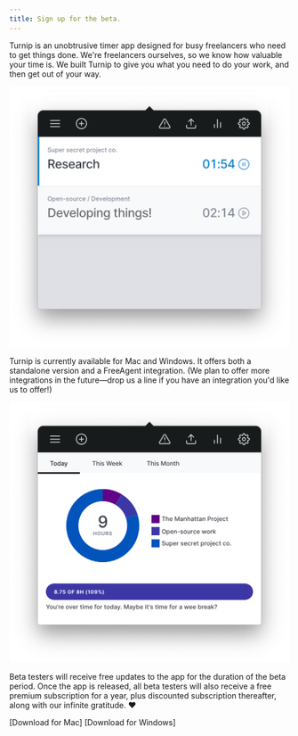 ```yaml
---
title: Sign up for the beta.
---
```


Turnip is an unobtrusive timer app designed for busy freelancers who need to get things done. We're freelancers ourselves, so we know how valuable your time is. We built Turnip to give you what you need to do your work, and then get out of your way.

![A screenshot of Turnip showing a list of timeslips in the menu bar.](src/images/timeslips.png)

Turnip is currently available for Mac and Windows. It offers both a standalone version and a FreeAgent integration. (We plan to offer more integrations in the future—drop us a line if you have an integration you'd like us to offer!)

![A screenshot of Turnip showing charts of time breakdown during the week.](src/images/stats.png)

Beta testers will receive free updates to the app for the duration of the beta period. Once the app is released, all beta testers will also receive a free premium subscription for a year, plus discounted subscription thereafter, along with our infinite gratitude. ❤️

[Download for Mac] [Download for Windows]
